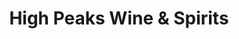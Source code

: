 ---
title: "High Peaks Wine & Spirits"
url: /saranac-lake/high-peaks-wine-and-spirits/
shop: alcohol
---